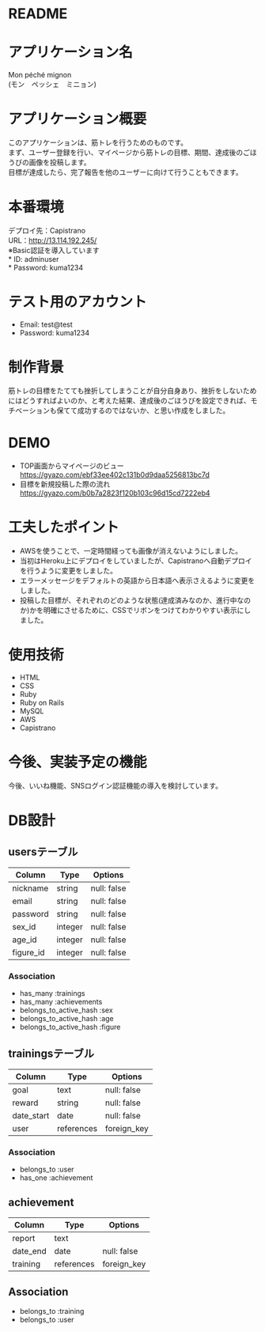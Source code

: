 # README

# アプリケーション名

Mon péché mignon
<br>(モン　ペッシェ　ミニョン)</br>

# アプリケーション概要

このアプリケーションは、筋トレを行うためのものです。
<br>まず、ユーザー登録を行い、マイページから筋トレの目標、期間、達成後のごほうびの画像を投稿します。
<br>目標が達成したら、完了報告を他のユーザーに向けて行うこともできます。


# 本番環境

 デプロイ先：Capistrano
 <br>URL：http://13.114.192.245/
 <br>※Basic認証を導入しています
  <br>* ID: adminuser
  <br>* Password: kuma1234

# テスト用のアカウント

* Email: test@test<br> 
* Password: kuma1234

# 制作背景
筋トレの目標をたてても挫折してしまうことが自分自身あり、挫折をしないためにはどうすればよいのか、と考えた結果、達成後のごほうびを設定できれば、モチベーションも保てて成功するのではないか、と思い作成をしました。

# DEMO
* TOP画面からマイページのビュー
<br>https://gyazo.com/ebf33ee402c131b0d9daa5256813bc7d
* 目標を新規投稿した際の流れ
<br>https://gyazo.com/b0b7a2823f120b103c96d15cd7222eb4

# 工夫したポイント

* AWSを使うことで、一定時間経っても画像が消えないようにしました。
* 当初はHeroku上にデプロイをしていましたが、Capistranoへ自動デプロイを行うように変更をしました。
* エラーメッセージをデフォルトの英語から日本語へ表示さえるように変更をしました。
* 投稿した目標が、それぞれのどのような状態(達成済みなのか、進行中なのか)かを明確にさせるために、CSSでリボンをつけてわかりやすい表示にしました。

# 使用技術

* HTML
* CSS
* Ruby
* Ruby on Rails
* MySQL
* AWS
* Capistrano


# 今後、実装予定の機能

今後、いいね機能、SNSログイン認証機能の導入を検討しています。

# DB設計

## usersテーブル

| Column          | Type    | Options     |
| --------------- | ------- | ----------- |
| nickname        | string  | null: false |
| email           | string  | null: false |
| password        | string  | null: false |
| sex_id          | integer | null: false |
| age_id          | integer | null: false |
| figure_id       | integer | null: false |

### Association

- has_many :trainings
- has_many :achievements
- belongs_to_active_hash :sex
- belongs_to_active_hash :age
- belongs_to_active_hash :figure


## trainingsテーブル

| Column     | Type       | Options     |
| ---------- | ---------- | ----------- |
| goal       | text       | null: false |
| reward     | string     | null: false |
| date_start | date       | null: false |
| user       | references | foreign_key |

### Association

- belongs_to :user
- has_one :achievement


## achievement

| Column    | Type       | Options     |
| --------- | ---------- | ----------- |
| report    | text       |             |
| date_end  | date       | null: false |
| training  | references | foreign_key |

## Association

- belongs_to :training
- belongs_to :user
